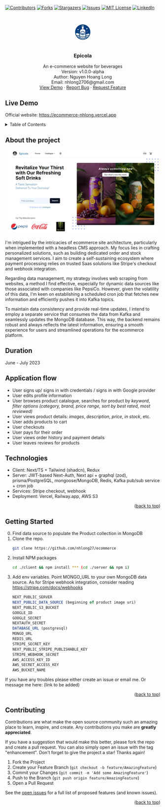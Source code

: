 <!-- Improved compatibility of back to top link: See: https://github.com/nhlong27/dengueapp/pull/73 -->
<a id="readme-top"></a>

<!-- PROJECT SHIELDS -->
[![Contributors][contributors-shield]][contributors-url]
[![Forks][forks-shield]][forks-url]
[![Stargazers][stars-shield]][stars-url]
[![Issues][issues-shield]][issues-url]
[![MIT License][license-shield]][license-url]
[![LinkedIn][linkedin-shield]][linkedin-url]

<!-- PROJECT LOGO -->
<br />
<div align="center">
  <a href="https://ecommerce-nhlong.vercel.app" target='_blank'>
    <img src="./public/images/logo.png" alt="Logo" width="80" height="80">
  </a>

  <h3 align="center">Epicola</h3>

  <p align="center">
    An e-commerce website for beverages
    <br />
    Version: v1.0.0-alpha
    <br />
    Author: Nguyen Hoang Long 
    <br />
    Email: nhlong2706@gmail.com 
    <br />
    <a href="https://ecommerce-nhlong.vercel.app" target='_blank'>View Demo</a>
    ·
    <a href="https://github.com/nhlong27/ecommerce/issues" target='_blank'>Report Bug</a>
    ·
    <a href="https://github.com/nhlong27/ecommerce/pulls" target='_blank'>Request Feature</a>
  </p>
</div>

## Live Demo
Official website: <a href="https://ecommerce-nhlong.vercel.app/" target='_blank'>https://ecommerce-nhlong.vercel.app</a>

<!-- TABLE OF CONTENTS -->
<details>
  <summary>Table of Contents</summary>
  <ol>
    <li>
      <a href="#about">About The Project</a>
      <ul>
        <li><a href="#duration">Duration</a></li>
        <li><a href="#application-flow">Application flow</a></li>
        <li><a href="#technologies">Technologies</a></li>
      </ul>
    </li>
    <li>
      <a href="#getting_started">Getting Started</a>
    </li>
    <li><a href="#contributing">Contributing</a></li>
  </ol>
</details>


<!-- ABOUT THE PROJECT -->
<a id='about'></a>
## About the project

[![Product Preview][product-preview]](...url)

I'm intrigued by the intricacies of ecommerce site architecture, particularly when implemented with a headless CMS approach. My focus lies in crafting personalized solutions, such as building dedicated order and stock management services. I aim to create a self-sustaining ecosystem where payment processing relies on trusted Saas solutions like Stripe's checkout and webhook integration.

Regarding data management, my strategy involves web scraping from websites, a method I find effective, especially for dynamic data sources like those associated with companies like PepsiCo. However, given the volatility of this data, I'm keen on establishing a scheduled cron job that fetches new information and efficiently pushes it into Kafka topics.

To maintain data consistency and provide real-time updates, I intend to employ a separate service that consumes the data from Kafka and seamlessly updates the MongoDB database. This way, the backend remains robust and always reflects the latest information, ensuring a smooth experience for users and streamlined operations for the ecommerce platform.

<a id='duration'></a>
## Duration

June - July 2023 
## Application flow  
<!-- <b>Note</b>: media = movie | TV shows -->
<ul>
  <li>User signs up/ signs in with credentials / signs in with Google provider
  </li>
  <li>User edits profile information
  </li>
  <li>User browses product catalogue, searches for product by <i>keyword</i>, <i>filter options (category, brand, price range, sort by best rated, most reviewed)</i> 
  </li>
  <li>User views product details: <i>images</i>, <i>description</i>, <i>price</i>, <i>in stock</i>, etc.
  <li>User adds products to cart
  <li>User checkouts
  <li>User pays for their order
  <li>User views order history and payment details
  <li>User leaves reviews for products</li>
</ul>

<a id='technologies'></a>
<h2>Technologies</h2>

<ul>
  <li>Client: Next/TS + Tailwind (shadcn), Redux</li>
  <li>Server: JWT-based Next-Auth, Next api + graphql (zod), prisma/PostgreSQL, mongoose/MongoDB, Redis, Kafka pub/sub service + cron job</li>
  <li>Services: Stripe checkout, webhook</li>
  <li>Deployment: Vercel, Railway.app, AWS S3</li>
</ul>

<p align="right">(<a href="#readme-top">back to top</a>)</p>

<!-- GETTING STARTED -->
<a id='getting_started'></a>
## Getting Started

0. Find data source to populate the Product collection in MongoDB
1. Clone the repo.
   ```sh
   git clone https://github.com/nhlong27/ecommerce
   ```
2. Install NPM packages
   ```sh
   cd ./client && npm install *** (cd ./server && npm i)
   ```
3. Add env variables. Point MONGO_URL to your own MongoDB data source. As for Stripe webhook integration, consider reading https://stripe.com/docs/webhooks
    ```js
    NEXT_PUBLIC_SERVER 
    NEXT_PUBLIC_DATA_SOURCE (beginning of product image uri) 
    NEXT_PUBLIC_S3_BUCKET
    GOOGLE_ID
    GOOGLE_SECRET
    NEXTAUTH_SECRET
    DATABASE_URL (postgresql)
    MONGO_URL
    REDIS_URL
    STRIPE_SECRET_KEY
    NEXT_PUBLIC_STRIPE_PUBLISHABLE_KEY
    STRIPE_WEBHOOK_SECRET
    AWS_ACCESS_KEY_ID
    AWS_SECRET_ACCESS_KEY
    AWS_BUCKET_NAME
    ```

If you have any troubles please either create an issue or email me. Or message me here: (link to be added)
<p align="right">(<a href="#readme-top">back to top</a>)</p>


<!-- CONTRIBUTING -->
<a id='contributing'></a>
## Contributing

Contributions are what make the open source community such an amazing place to learn, inspire, and create. Any contributions you make are **greatly appreciated**.

If you have a suggestion that would make this better, please fork the repo and create a pull request. You can also simply open an issue with the tag "enhancement".
Don't forget to give the project a star! Thanks again!

1. Fork the Project
2. Create your Feature Branch (`git checkout -b feature/AmazingFeature`)
3. Commit your Changes (`git commit -m 'Add some AmazingFeature'`)
4. Push to the Branch (`git push origin feature/AmazingFeature`)
5. Open a Pull Request


See the [open issues](https://github.com/nhlong27/movieSite/issues) for a full list of proposed features (and known issues).


<p align="right">(<a href="#readme-top">back to top</a>)</p>


<!-- MARKDOWN LINKS & IMAGES -->

<!-- https://www.markdownguide.org/basic-syntax/#reference-style-links -->
[contributors-shield]: https://img.shields.io/github/contributors/nhlong27/movieSite.svg?style=for-the-badge
[contributors-url]: https://github.com/nhlong27/movieSite/graphs/contributors
[forks-shield]: https://img.shields.io/github/forks/nhlong27/movieSite.svg?style=for-the-badge
[forks-url]: https://github.com/nhlong27/movieSite/network/members
[stars-shield]: https://img.shields.io/github/stars/nhlong27/movieSite.svg?style=for-the-badge
[stars-url]: https://github.com/nhlong27/movieSite/stargazers
[issues-shield]: https://img.shields.io/github/issues/nhlong27/movieSite.svg?style=for-the-badge
[issues-url]: https://github.com/nhlong27/movieSite/issues
[license-shield]: https://img.shields.io/github/license/nhlong27/movieSite.svg?style=for-the-badge
[license-url]: https://github.com/nhlong27/movieSite/blob/master/LICENSE.txt
[linkedin-shield]: https://img.shields.io/badge/-LinkedIn-black.svg?style=for-the-badge&logo=linkedin&colorB=555
[linkedin-url]: https://www.linkedin.com/in/long-nguyen-95517b250/

<!-- Screenshots -->
[product-preview]: public/screenshots/product-preview.png

<!-- Frameworks/libraries -->
[React-badge]: https://img.shields.io/badge/React-20232A?style=for-the-badge&logo=react&logoColor=61DAFB
[React-url]: https://reactjs.org/
[Vite-badge]: https://img.shields.io/badge/vite-%23646CFF.svg?style=for-the-badge&logo=vite&logoColor=white
[Vite-url]: https://vitejs.dev/
[TailwindCSS-badge]: https://img.shields.io/badge/tailwindcss-%2338B2AC.svg?style=for-the-badge&logo=tailwind-css&logoColor=white
[TailwindCSS-url]: https://tailwindcss.com/
[Jotai-badge]: https://img.shields.io/badge/-Jotai-white?style=for-the-badge
[Jotai-url]: https://jotai.org/
[NodeJS-badge]: https://img.shields.io/badge/node.js-6DA55F?style=for-the-badge&logo=node.js&logoColor=white
[NodeJS-url]: https://nodejs.org/en/
[MongoDB-badge]: https://img.shields.io/badge/MongoDB-4EA94B?style=for-the-badge&logo=mongodb&logoColor=white
[MongoDB-url]: https://www.mongodb.com/
[ExpressJS-badge]: 	https://img.shields.io/badge/Express.js-404D59?style=for-the-badge
[ExpressJS-url]: https://expressjs.com/
[Zustand-badge]: https://img.shields.io/badge/-zustand-orange
[Zustand-url]: https://github.com/pmndrs/zustand
[Typescript-badge]: https://img.shields.io/badge/TypeScript-007ACC?style=for-the-badge&logo=typescript&logoColor=white
[Typescript-url]: https://www.typescriptlang.org/
[Zod-badge]: https://img.shields.io/badge/-zod-blue
[Zod-url]: https://zod.dev/
